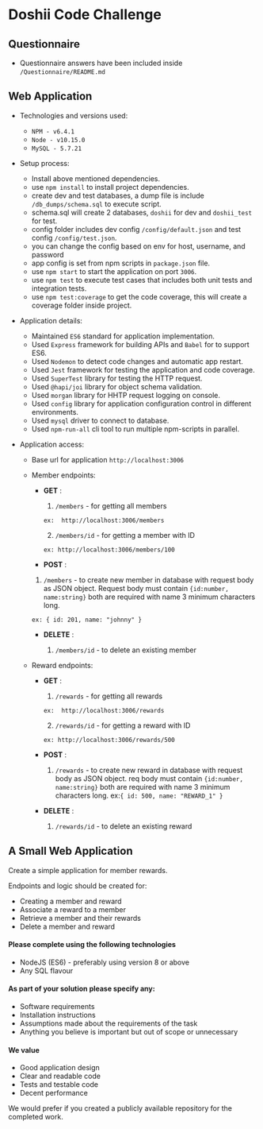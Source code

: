 # Doshii Code Challenge

## Questionnaire

- Questionnaire answers have been included inside `/Questionnaire/README.md`

## Web Application

- Technologies and versions used:

  - `NPM - v6.4.1`
  - `Node - v10.15.0`
  - `MySQL - 5.7.21`

- Setup process:

  - Install above mentioned dependencies.
  - use `npm install` to install project dependencies.
  - create dev and test databases, a dump file is include `/db_dumps/schema.sql` to execute script.
  - schema.sql will create 2 databases, `doshii` for dev and `doshii_test` for test.
  - config folder includes dev config `/config/default.json` and test config `/config/test.json`.
  - you can change the config based on env for host, username, and password
  - app config is set from npm scripts in `package.json` file.
  - use `npm start` to start the application on port `3006`.
  - use `npm test` to execute test cases that includes both unit tests and integration tests.
  - use `npm test:coverage` to get the code coverage, this will create a coverage folder inside project.

- Application details:

  - Maintained `ES6` standard for application implementation.
  - Used `Express` framework for building APIs and `Babel` for to support ES6.
  - Used `Nodemon` to detect code changes and automatic app restart.
  - Used `Jest` framework for testing the application and code coverage.
  - Used `SuperTest` library for testing the HTTP request.
  - Used `@hapi/joi` library for object schema validation.
  - Used `morgan` library for HHTP request logging on console.
  - Used `config` library for application configuration control in different environments.
  - Used `mysql` driver to connect to database.
  - Used `npm-run-all` cli tool to run multiple npm-scripts in parallel.

- Application access:

  - Base url for application `http://localhost:3006`
  - Member endpoints:

    - **GET** :

      1. `/members` - for getting all members

      ```
      ex:  http://localhost:3006/members
      ```

      2. `/members/id` - for getting a member with ID

      ```
      ex: http://localhost:3006/members/100
      ```

    - **POST** :

    1.  `/members` - to create new member in database with request body as JSON object. Request body must contain `{id:number, name:string}` both are required with name 3 minimum characters long.

    ```
    ex: { id: 201, name: "johnny" }
    ```

    - **DELETE** :

      1. `/members/id` - to delete an existing member

  - Reward endpoints:

    - **GET** :

      1. `/rewards` - for getting all rewards

      ```
      ex:  http://localhost:3006/rewards
      ```

      2. `/rewards/id` - for getting a reward with ID

      ```
      ex: http://localhost:3006/rewards/500
      ```

    - **POST** :

      1. `/rewards` - to create new reward in database with request body as JSON object.
         req body must contain `{id:number, name:string}` both are required with name 3 minimum characters long.
         ex:`{ id: 500, name: "REWARD_1" }`

    - **DELETE** :

      1. `/rewards/id` - to delete an existing reward

## A Small Web Application

Create a simple application for member rewards.

Endpoints and logic should be created for:

- Creating a member and reward
- Associate a reward to a member
- Retrieve a member and their rewards
- Delete a member and reward

#### Please complete using the following technologies

- NodeJS (ES6) - preferably using version 8 or above
- Any SQL flavour

#### As part of your solution please specify any:

- Software requirements
- Installation instructions
- Assumptions made about the requirements of the task
- Anything you believe is important but out of scope or unnecessary

#### We value

- Good application design
- Clear and readable code
- Tests and testable code
- Decent performance

We would prefer if you created a publicly available repository for the completed work.
